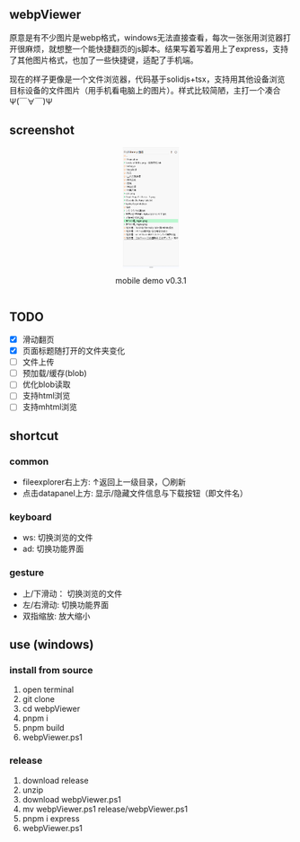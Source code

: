 ## webpViewer
原意是有不少图片是webp格式，windows无法直接查看，每次一张张用浏览器打开很麻烦，就想整一个能快捷翻页的js脚本。结果写着写着用上了express，支持了其他图片格式，也加了一些快捷键，适配了手机端。

现在的样子更像是一个文件浏览器，代码基于solidjs+tsx，支持用其他设备浏览目标设备的文件图片（用手机看电脑上的图片）。样式比较简陋，主打一个凑合Ψ(￣∀￣)Ψ

## screenshot
<div style="display: flex;align-items: center;flex-direction: column;justify-content: space-around;">
  <img width="20%" src="./figure/v0.3.1_mobile.gif">
  <p>mobile demo v0.3.1</p>
</div>

## TODO
- [x] 滑动翻页
- [x] 页面标题随打开的文件夹变化
- [ ] 文件上传
- [ ] 预加载/缓存(blob)
- [ ] 优化blob读取
- [ ] 支持html浏览
- [ ] 支持mhtml浏览

## shortcut
### common
- fileexplorer右上方: ↑返回上一级目录，〇刷新
- 点击datapanel上方: 显示/隐藏文件信息与下载按钮（即文件名）

### keyboard
- ws: 切换浏览的文件
- ad: 切换功能界面

### gesture
- 上/下滑动： 切换浏览的文件
- 左/右滑动: 切换功能界面
- 双指缩放: 放大缩小

## use (windows)
### install from source
1. open terminal
2. git clone
3. cd webpViewer
4. pnpm i
5. pnpm build
6. webpViewer.ps1

### release
1. download release
2. unzip
3. download webpViewer.ps1
4. mv webpViewer.ps1 release/webpViewer.ps1
5. pnpm i express
6. webpViewer.ps1
